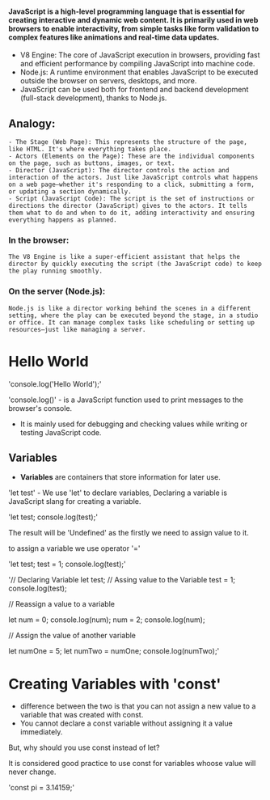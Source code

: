 #### JavaScript is a high-level programming language that is essential for creating interactive and dynamic web content. It is primarily used in web browsers to enable interactivity, from simple tasks like form validation to complex features like animations and real-time data updates.
 - V8 Engine: The core of JavaScript execution in browsers, providing fast and efficient performance by compiling JavaScript into machine code.
 - Node.js: A runtime environment that enables JavaScript to be executed outside the browser on servers, desktops, and more.
 - JavaScript can be used both for frontend and backend development (full-stack development), thanks to Node.js.

## Analogy:

    - The Stage (Web Page): This represents the structure of the page, like HTML. It's where everything takes place.
    - Actors (Elements on the Page): These are the individual components on the page, such as buttons, images, or text.
    - Director (JavaScript): The director controls the action and interaction of the actors. Just like JavaScript controls what happens on a web page—whether it's responding to a click, submitting a form, or updating a section dynamically.
    - Script (JavaScript Code): The script is the set of instructions or directions the director (JavaScript) gives to the actors. It tells them what to do and when to do it, adding interactivity and ensuring everything happens as planned. 
### In the browser:

    The V8 Engine is like a super-efficient assistant that helps the director by quickly executing the script (the JavaScript code) to keep the play running smoothly.

### On the server (Node.js):

    Node.js is like a director working behind the scenes in a different setting, where the play can be executed beyond the stage, in a studio or office. It can manage complex tasks like scheduling or setting up resources—just like managing a server.

# Hello World 

'console.log('Hello World');'

'console.log()' -  is a JavaScript function used to print messages to the browser's console.
 -  It is mainly used for debugging and checking values while writing or testing JavaScript code.

 ## Variables 

  - <b>Variables</b> are containers that store information for later use.

  'let test' - We use 'let' to declare variables, Declaring a variable is JavaScript slang for creating a variable.

  
'let test;
console.log(test);'

The result will be 'Undefined' as the firstly we need to assign value to it.

to assign a variable we use operator '='

'let test;
test = 1;
console.log(test);'

'// Declaring Variable
let test;
// Assing value to the Variable 
test = 1;
console.log(test); 

// Reassign a value to a variable

let num = 0;
console.log(num);
num = 2;
console.log(num);


// Assign the value of another variable

let numOne = 5;
let numTwo = numOne;
console.log(numTwo);'


# Creating Variables with 'const'
 - difference between the two is that you can not assign a new value to a variable that was created with const.
 - You cannot declare a const variable without assigning it a value immediately.


But, why should you use const instead of let?

It is considered good practice to use const for variables whoose value will never change.

'const pi = 3.14159;'